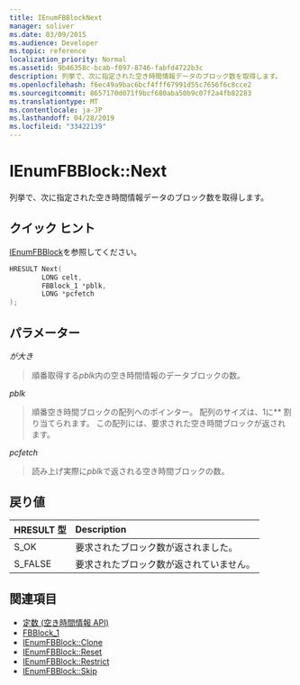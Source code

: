 ```yaml
---
title: IEnumFBBlockNext
manager: soliver
ms.date: 03/09/2015
ms.audience: Developer
ms.topic: reference
localization_priority: Normal
ms.assetid: 9b46358c-bcab-f097-8746-fabfd4722b3c
description: 列挙で、次に指定された空き時間情報データのブロック数を取得します。
ms.openlocfilehash: f6ec49a9bac6bcf4fff67991d55c7656f6c8cce2
ms.sourcegitcommit: 8657170d071f9bcf680aba50b9c07f2a4fb82283
ms.translationtype: MT
ms.contentlocale: ja-JP
ms.lasthandoff: 04/28/2019
ms.locfileid: "33422139"
---
```

# <a name="ienumfbblocknext"></a>IEnumFBBlock::Next

列挙で、次に指定された空き時間情報データのブロック数を取得します。
  
## <a name="quick-info"></a>クイック ヒント

[IEnumFBBlock](ienumfbblock.md)を参照してください。
  
```cpp
HRESULT Next(  
        LONG celt,
        FBBlock_1 *pblk,
        LONG *pcfetch
);
```

## <a name="parameters"></a>パラメーター

_が大き_
  
> 順番取得する*pblk*内の空き時間情報のデータブロックの数。 
    
_pblk_
  
> 順番空き時間ブロックの配列へのポインター。 配列のサイズは、1に** 割り当てられます。 この配列には、要求された空き時間ブロックが返されます。 
    
_pcfetch_
  
> 読み上げ実際に*pblk*で返される空き時間ブロックの数。 
    
## <a name="return-values"></a>戻り値

|**HRESULT 型**|**Description**|
|:-----|:-----|
|S_OK  <br/> |要求されたブロック数が返されました。  <br/> |
|S_FALSE  <br/> |要求されたブロック数が返されていません。  <br/> |
   
## <a name="see-also"></a>関連項目

- [定数 (空き時間情報 API)](constants-free-busy-api.md)  
- [FBBlock_1](fbblock_1.md)  
- [IEnumFBBlock::Clone](ienumfbblock-clone.md)  
- [IEnumFBBlock::Reset](ienumfbblock-reset.md)  
- [IEnumFBBlock::Restrict](ienumfbblock-restrict.md)  
- [IEnumFBBlock::Skip](ienumfbblock-skip.md)

